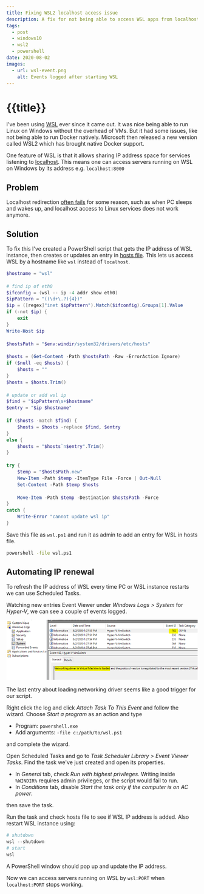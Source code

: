 ```yaml
---
title: Fixing WSL2 localhost access issue
description: A fix for not being able to access WSL apps from localhost
tags:
  - post
  - windows10
  - wsl2
  - powershell
date: 2020-08-02
images:
  - url: wsl-event.png
    alt: Events logged after starting WSL
---
```

# {{title}}

I've been using [WSL][wsl] ever since it came out. It was nice being able to run Linux on Windows without the overhead of VMs. But it had some issues, like not being able to run Docker natively. Microsoft then released a new version called WSL2 which has brought native Docker support. 

One feature of WSL is that it allows sharing IP address space for services listening to [localhost][localhost]. This means one can access servers running on WSL on Windows by its address e.g. `localhost:8000`

## Problem 
Localhost redirection [often fails][issues] for some reason, such as when PC sleeps and wakes up, and localhost access to Linux services does not work anymore.

## Solution

To fix this I've created a PowerShell script that gets the IP address of WSL instance, then creates or updates an entry in [hosts file][hosts]. This lets us access WSL by a hostname like `wsl` instead of `localhost`.

```powershell
$hostname = "wsl"

# find ip of eth0
$ifconfig = (wsl -- ip -4 addr show eth0)
$ipPattern = "((\d+\.?){4})"
$ip = ([regex]"inet $ipPattern").Match($ifconfig).Groups[1].Value
if (-not $ip) {
    exit
}
Write-Host $ip

$hostsPath = "$env:windir/system32/drivers/etc/hosts"

$hosts = (Get-Content -Path $hostsPath -Raw -ErrorAction Ignore)
if ($null -eq $hosts) {
    $hosts = ""
}
$hosts = $hosts.Trim()

# update or add wsl ip
$find = "$ipPattern\s+$hostname"
$entry = "$ip $hostname"

if ($hosts -match $find) {
    $hosts = $hosts -replace $find, $entry
}
else {
    $hosts = "$hosts`n$entry".Trim()
}

try {
    $temp = "$hostsPath.new"
    New-Item -Path $temp -ItemType File -Force | Out-Null
    Set-Content -Path $temp $hosts

    Move-Item -Path $temp -Destination $hostsPath -Force
}
catch {
    Write-Error "cannot update wsl ip"
}
```

Save this file as `wsl.ps1` and run it as admin to add an entry for WSL in hosts file.

```cmd
powershell -file wsl.ps1
```


## Automating IP renewal

To refresh the IP address of WSL every time PC or WSL instance restarts we can use Scheduled Tasks.

Watching new entries Event Viewer under _Windows Logs > System_ for _Hyper-V_, we can see a couple of events logged. 

![](wsl-event.png)

The last entry about loading networking driver seems like a good trigger for our script.

Right click the log and click _Attach Task To This Event_ and follow the wizard. Choose _Start a program_ as an action and type 

- Program: `powershell.exe`
- Add arguments: `-file c:/path/to/wsl.ps1`

and complete the wizard.

Open Scheduled Tasks and go to _Task Scheduler Library > Event Viewer Tasks_. Find the task we've just created and open its properties.

- In _General_ tab, check _Run with highest privileges_. Writing inside `%WINDIR%` requires admin privileges, or the script would fail to run.
- In _Conditions_ tab, disable _Start the task only if the computer is on AC power_.

then save the task.

Run the task and check hosts file to see if WSL IP address is added. Also restart WSL instance using:

```powershell
# shutdown
wsl --shutdown
# start
wsl
```
A PowerShell window should pop up and update the IP address.

Now we can access servers running on WSL by `wsl:PORT` when `localhost:PORT` stops working.



[wsl]: https://docs.microsoft.com/en-us/windows/wsl/
[localhost]: https://docs.microsoft.com/en-us/windows/wsl/faq#how-do-i-access-a-port-from-wsl-in-windows
[issues]: https://github.com/microsoft/WSL/issues?q=is%3Aissue+is%3Aopen+localhost
[hosts]: https://en.wikipedia.org/wiki/Hosts_(file)
